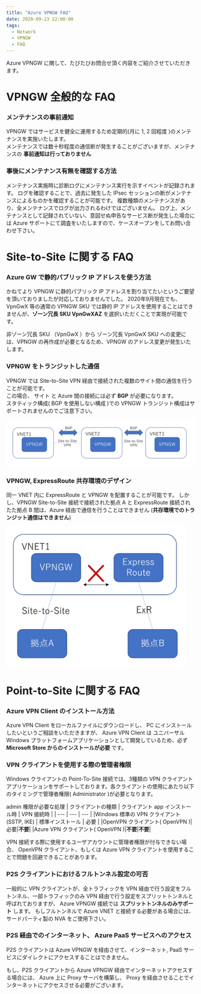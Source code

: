 ```yaml
---
title: "Azure VPNGW FAQ"
date: 2020-09-23 22:00:00
tags:
  - Network
  - VPNGW
  - FAQ
---
```


Azure VPNGW に関して、たびたびお問合せ頂く内容をご紹介させていただきます。

# VPNGW 全般的な FAQ
### メンテナンスの事前通知
VPNGW ではサービスを健全に運用するため定期的(月に 1, 2 回程度 )のメンテナンスを実施いたします。  
メンテナンスでは数十秒程度の通信断が発生することがございますが、メンテナンスの __事前通知は行っておりません__

### 事後にメンテナンス有無を確認する方法
メンテナンス実施時に診断ログにメンテナンス実行を示すイベントが記録されます。
ログを確認することで、過去に発生した IPsec セッションの断がメンテナンスによるものかを確認することが可能です。
複数種類のメンテナンスがあり、全メンテナンスでログが出力されるわけではございません。
ログ上、メンテナンスとして記録されていない、意図せぬ申告なサービス断が発生した場合には Azure サポートにて調査をいたしますので、ケースオープンをしてお問い合わせ下さい。


# Site-to-Site に関する FAQ
### Azure GW で静的パブリック IP アドレスを使う方法
かねてより VPNGW に静的パブリック IP アドレスを割り当てたいというご要望を頂いておりましたが対応しておりませんでした。
2020年9月現在でも、VpnGwX 等の通常の VPNGW SKU では静的 IP アドレスを使用することはできませんが、__ゾーン冗長 SKU VpnGwXAZ__ を選択いただくことで実現が可能です。

非ゾーン冗長 SKU （VpnGwX ）から ゾーン冗長 VpnGwX SKU への変更には、VPNGW の再作成が必要となるため、VPNGW のアドレス変更が発生いたします。

### VPNGW をトランジットした通信
VPNGW では Site-to-Site VPN 経由で接続された複数のサイト間の通信を行うことが可能です。  
この場合、 サイト と Azure 間の接続には必ず __BGP__ が必要になります。  
スタティック構成( BGP を使用しない構成 )での VPNGW トランジット構成はサポートされませんのでご注意下さい。

<img width="640" alt="vpn-transit" src="./vpngw-img/vpngw-transit.png">

### VPNGW, ExpressRoute 共存環境のデザイン
同一 VNET 内に ExpressRoute と VPNGW を配置することが可能です。
しかし、VPNGW Site-to-Site 接続で接続された拠点 A と ExpressRoute 接続されたた拠点 B 間は、Azure 経由で通信を行うことはできません (__共存環境でのトランジット通信はできません__)

<img width="480" alt="co-exist-er-vpn" src="./vpngw-img/vpngw-er-coexist.png">

# Point-to-Site に関する FAQ
### Azure VPN Client のインストール方法
Azure VPN Client をローカルファイルにダウンロードし、 PC にインストールしたいというご相談をいただきますが、 Azure VPN Client は ユニバーサル Windows プラットフォームアプリケーションとして開発しているため、必ず __Microsoft Store からのインストールが必要__ です。

### VPN クライアントを使用する際の管理者権限
Windows クライアントの Point-To-Site 接続では、3種類の VPN クライアント アプリケーションをサポートしております。各クライアントの使用にあたり以下のタイミングで管理者権限( Administrator )が必要となります。

admin 権限が必要な処理
| クライアントの種類 | クライアント app インストール時 | VPN 接続時 |
| --- | --- | --- | 
|Windows 標準の VPN クライアント (SSTP, IKE) | 標準インストール | 必要 |
|OpenVPN クライアント( OpenVPN )|必要|__不要__|
|Azure VPN クライアント( OpenVPN )|__不要__|__不要__|

VPN 接続する際に使用するユーザアカウントに管理者権限が付与できない場合、 OpenVPN クライアント、もしくは Azure VPN クライアントを使用することで問題を回避できることがあります。

### P2S クライアントにおけるフルトンネル設定の可否
一般的に VPN クライアントが、全トラフィックを VPN 経由で行う設定をフルトンネル、一部トラフィックのみ VPN 経由で行う設定をスプリットトンネルと呼ばれておりますが、 Azure VPNGW 接続では __スプリットトンネルのみサポート__ します。
もしフルトンネルで Azure VNET と接続する必要がある場合には、サードパーティ製の NVA をご使用下さい。

### P2S 経由でのインターネット、 Azure PaaS サービスへのアクセス
P2S クライアントは Azure VPNGW を経由させて、インターネット, PaaS サービスにダイレクトにアクセスすることはできません。  
  
もし、P2S クライアントから Azure VPNGW 経由でインターネットアクセスする場合には、 Azure 上に Proxy サーバを構築し、 Proxy を経由させることでインターネットにアクセスさせる必要がございます。